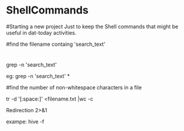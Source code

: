 # ShellCommands

#Starting a new project Just to keep the Shell commands that might be useful in dat-today activities.


#find the filename containg 'search_text'
#
grep -n 'search_text' <filename>

eg: grep -n 'search_text' *


#find the number of non-whitespace characters in a file

tr -d '[:space:]' <filename.txt |wc -c

Redirection
2>&1

exampe: hive -f <script file> > out_file 2>&1


Find Class in jar files.

for i in *.jar; do jar -tvf "$i" | grep -Hsi ClassName && echo "$i"; done
